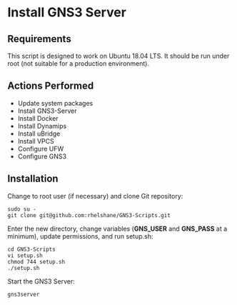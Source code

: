 # Install GNS3 Server 
## Requirements
This script is designed to work on Ubuntu 18.04 LTS. It should be run under root (not suitable for a production environment).
## Actions Performed
* Update system packages
* Install GNS3-Server
* Install Docker
* Install Dynamips
* Install uBridge
* Install VPCS
* Configure UFW
* Configure GNS3
## Installation
Change to root user (if necessary) and clone Git repository:
```
sudo su - 
git clone git@github.com:rhelshane/GNS3-Scripts.git
```
Enter the new directory, change variables (**GNS_USER** and **GNS_PASS** at a minimum), update permissions, and run setup.sh:
```
cd GNS3-Scripts
vi setup.sh
chmod 744 setup.sh
./setup.sh
```
Start the GNS3 Server:
```
gns3server
```
